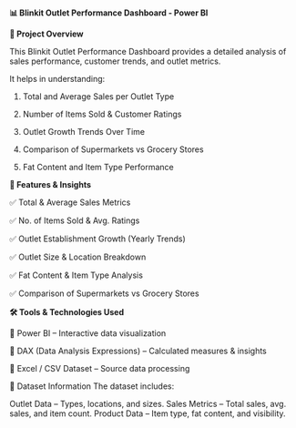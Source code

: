**📊 Blinkit Outlet Performance Dashboard - Power BI**

**📌 Project Overview**

This Blinkit Outlet Performance Dashboard provides a detailed analysis of sales performance, customer trends, and outlet metrics.

It helps in understanding:

1. Total and Average Sales per Outlet Type

2. Number of Items Sold & Customer Ratings

3. Outlet Growth Trends Over Time

4. Comparison of Supermarkets vs Grocery Stores

5. Fat Content and Item Type Performance

**🚀 Features & Insights**

✅ Total & Average Sales Metrics

✅ No. of Items Sold & Avg. Ratings

✅ Outlet Establishment Growth (Yearly Trends)

✅ Outlet Size & Location Breakdown

✅ Fat Content & Item Type Analysis

✅ Comparison of Supermarkets vs Grocery Stores

**🛠 Tools & Technologies Used**

🔹 Power BI – Interactive data visualization

🔹 DAX (Data Analysis Expressions) – Calculated measures & insights

🔹 Excel / CSV Dataset – Source data processing

📂 Dataset Information
The dataset includes:

Outlet Data – Types, locations, and sizes.
Sales Metrics – Total sales, avg. sales, and item count.
Product Data – Item type, fat content, and visibility.
